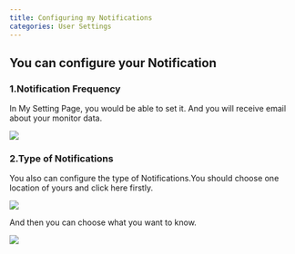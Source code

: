 ```yaml
---
title: Configuring my Notifications
categories: User Settings
---
```

## You can configure your Notification

### 1.Notification Frequency  

In My Setting Page, you would be able to set it. And you will receive email about your monitor data.


![](https://cloud.githubusercontent.com/assets/26155270/23740177/6bd37b20-04dd-11e7-8209-df3068f1552c.jpg)


### 2.Type of Notifications  

You also can configure the type of Notifications.You should choose one location of yours and click here firstly.

![](https://cloud.githubusercontent.com/assets/26155270/23740386/4ec316a2-04de-11e7-96e9-d5fb5b71e750.jpg)

And then you can choose what you want to know.

![](https://cloud.githubusercontent.com/assets/26155270/23740479/bebc4e56-04de-11e7-98f5-c236343177bb.png)